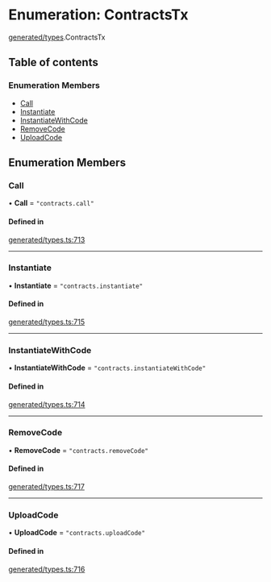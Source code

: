 # Enumeration: ContractsTx

[generated/types](../wiki/generated.types).ContractsTx

## Table of contents

### Enumeration Members

- [Call](../wiki/generated.types.ContractsTx#call)
- [Instantiate](../wiki/generated.types.ContractsTx#instantiate)
- [InstantiateWithCode](../wiki/generated.types.ContractsTx#instantiatewithcode)
- [RemoveCode](../wiki/generated.types.ContractsTx#removecode)
- [UploadCode](../wiki/generated.types.ContractsTx#uploadcode)

## Enumeration Members

### Call

• **Call** = ``"contracts.call"``

#### Defined in

[generated/types.ts:713](https://github.com/PolymeshAssociation/polymesh-sdk/blob/16e8c2ca/src/generated/types.ts#L713)

___

### Instantiate

• **Instantiate** = ``"contracts.instantiate"``

#### Defined in

[generated/types.ts:715](https://github.com/PolymeshAssociation/polymesh-sdk/blob/16e8c2ca/src/generated/types.ts#L715)

___

### InstantiateWithCode

• **InstantiateWithCode** = ``"contracts.instantiateWithCode"``

#### Defined in

[generated/types.ts:714](https://github.com/PolymeshAssociation/polymesh-sdk/blob/16e8c2ca/src/generated/types.ts#L714)

___

### RemoveCode

• **RemoveCode** = ``"contracts.removeCode"``

#### Defined in

[generated/types.ts:717](https://github.com/PolymeshAssociation/polymesh-sdk/blob/16e8c2ca/src/generated/types.ts#L717)

___

### UploadCode

• **UploadCode** = ``"contracts.uploadCode"``

#### Defined in

[generated/types.ts:716](https://github.com/PolymeshAssociation/polymesh-sdk/blob/16e8c2ca/src/generated/types.ts#L716)
